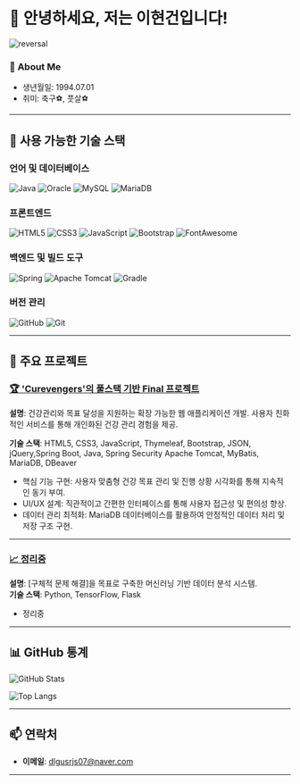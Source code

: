 # 👋 안녕하세요, 저는 이현건입니다!


![reversal](https://capsule-render.vercel.app/api?type=rect&text=Welcome%20to%20Hyungun's%20GitHub&fontAlign=30&fontSize=30&desc=%F0%9F%9A%80%20%F0%9F%92%BB&descAlign=60&descAlignY=50&theme=default)








### 👤 **About Me**
- 생년월일: 1994.07.01  
- 취미: 축구⚽, 풋살⚽  
---

## 🔧 사용 가능한 기술 스택

### **언어 및 데이터베이스**
![Java](https://img.shields.io/badge/Java-007396?style=for-the-badge&logo=java&logoColor=white)
![Oracle](https://img.shields.io/badge/Oracle-F80000?style=for-the-badge&logo=oracle&logoColor=white)
![MySQL](https://img.shields.io/badge/MySQL-4479A1?style=for-the-badge&logo=mysql&logoColor=white)
![MariaDB](https://img.shields.io/badge/MariaDB-003545?style=for-the-badge&logo=mariadb&logoColor=white)

### **프론트엔드**
![HTML5](https://img.shields.io/badge/HTML5-E34F26?style=for-the-badge&logo=html5&logoColor=white)
![CSS3](https://img.shields.io/badge/CSS3-1572B6?style=for-the-badge&logo=css3&logoColor=white)
![JavaScript](https://img.shields.io/badge/JavaScript-F7DF1E?style=for-the-badge&logo=javascript&logoColor=black)
![Bootstrap](https://img.shields.io/badge/Bootstrap-7952B3?style=for-the-badge&logo=bootstrap&logoColor=white)
![FontAwesome](https://img.shields.io/badge/FontAwesome-528DD7?style=for-the-badge&logo=fontawesome&logoColor=white)

### **백엔드 및 빌드 도구**
![Spring](https://img.shields.io/badge/Spring-6DB33F?style=for-the-badge&logo=spring&logoColor=white)
![Apache Tomcat](https://img.shields.io/badge/Apache_Tomcat-F8DC75?style=for-the-badge&logo=apache-tomcat&logoColor=black)
![Gradle](https://img.shields.io/badge/Gradle-02303A?style=for-the-badge&logo=gradle&logoColor=white)

### **버전 관리**
![GitHub](https://img.shields.io/badge/GitHub-181717?style=for-the-badge&logo=github&logoColor=white)
![Git](https://img.shields.io/badge/Git-F05032?style=for-the-badge&logo=git&logoColor=white)


---

## 📌 주요 프로젝트

### [🏆 'Curevengers'의 풀스택 기반 Final 프로젝트](https://github.com/dlgusrjs940701/Petit_cure)
**설명**: 건강관리와 목표 달성을 지원하는 확장 가능한 웹 애플리케이션 개발. 사용자 친화적인 서비스를 통해 개인화된 건강 관리 경험을 제공.

**기술 스택**: HTML5, CSS3, JavaScript, Thymeleaf, Bootstrap, JSON, jQuery,Spring Boot, Java, Spring Security
Apache Tomcat, MyBatis, MariaDB, DBeaver
- 핵심 기능 구현: 사용자 맞춤형 건강 목표 관리 및 진행 상황 시각화를 통해 지속적인 동기 부여.  
- UI/UX 설계: 직관적이고 간편한 인터페이스를 통해 사용자 접근성 및 편의성 향상.
- 데이터 관리 최적화: MariaDB 데이터베이스를 활용하여 안정적인 데이터 처리 및 저장 구조 구현.

---

### [📈 정리중](https://github.com/username/project2)
**설명**: [구체적 문제 해결]을 목표로 구축한 머신러닝 기반 데이터 분석 시스템.  
**기술 스택**: Python, TensorFlow, Flask  
- 정리중

---

## 📊 GitHub 통계
![GitHub Stats](https://github-readme-stats.vercel.app/api?username=dlgusrjs940701&show_icons=true&theme=default)

![Top Langs](https://github-readme-stats.vercel.app/api/top-langs/?username=dlgusrjs940701&layout=compact&theme=radical)

---

## 📫 연락처
- **이메일**: [dlgusrjs07@naver.com](mailto:dlgusrjs07@naver.com)  

---




<!--
**dlgusrjs940701/dlgusrjs940701** is a ✨ _special_ ✨ repository because its `README.md` (this file) appears on your GitHub profile.

Here are some ideas to get you started:

- 🔭 I’m currently working on ...
- 🌱 I’m currently learning ...
- 👯 I’m looking to collaborate on ...
- 🤔 I’m looking for help with ...
- 💬 Ask me about ...
- 📫 How to reach me: ...
- 😄 Pronouns: ...
- ⚡ Fun fact: ...
-->




